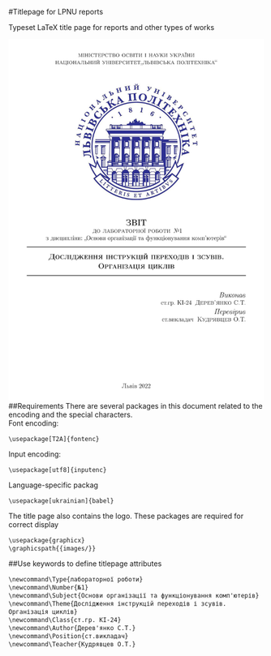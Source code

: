 #Titlepage for LPNU reports

Typeset LaTeX title page for reports and other types of works

![Screenshot](https://raw.githubusercontent.com/electrocicada/lpnu-titlepage/main/images/titlepage.jpg "Screenshot")
##Requirements
There are several packages in this document related to the encoding and the special characters.  
Font encoding:
```
\usepackage[T2A]{fontenc}
```
Input encoding:
```
\usepackage[utf8]{inputenc}
```
Language-specific packag
```
\usepackage[ukrainian]{babel}
```
The title page also contains the logo. These packages are required for correct display
```
\usepackage{graphicx}
\graphicspath{{images/}} 
```
##Use keywords to define titlepage attributes
```
\newcommand\Type{лабораторної роботи}
\newcommand\Number{№1}
\newcommand\Subject{Основи організації та функціонування комп'ютерів}
\newcommand\Theme{Дослідження інструкцій переходів і зсувів. Організація циклів}
\newcommand\Class{ст.гр. КІ-24}
\newcommand\Author{Дерев'янко С.Т.}
\newcommand\Position{ст.викладач}
\newcommand\Teacher{Кудрявцев О.Т.}
```
